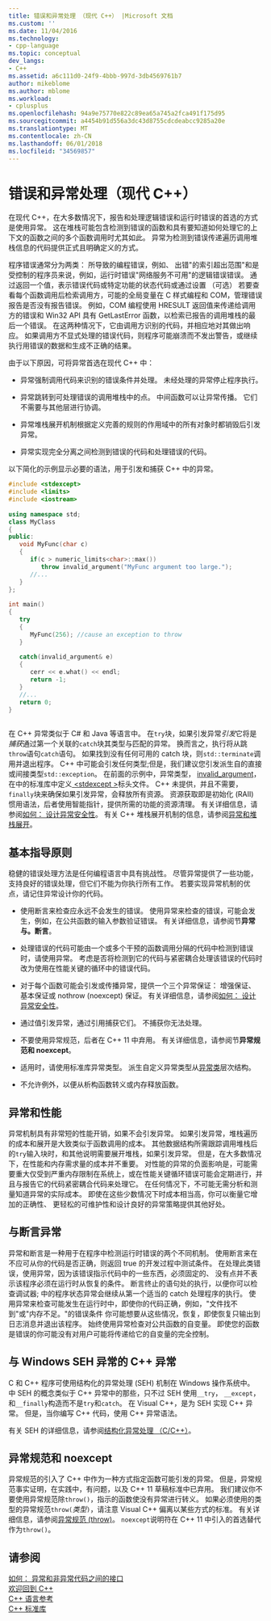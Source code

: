 ```yaml
---
title: 错误和异常处理 （现代 C++） |Microsoft 文档
ms.custom: ''
ms.date: 11/04/2016
ms.technology:
- cpp-language
ms.topic: conceptual
dev_langs:
- C++
ms.assetid: a6c111d0-24f9-4bbb-997d-3db4569761b7
author: mikeblome
ms.author: mblome
ms.workload:
- cplusplus
ms.openlocfilehash: 94a9e75770e822c89ea65a745a2fca491f175d95
ms.sourcegitcommit: a4454b91d556a3dc43d8755cdcdeabcc9285a20e
ms.translationtype: MT
ms.contentlocale: zh-CN
ms.lasthandoff: 06/01/2018
ms.locfileid: "34569857"
---
```

# <a name="errors-and-exception-handling-modern-c"></a>错误和异常处理（现代 C++）
在现代 C++，在大多数情况下，报告和处理逻辑错误和运行时错误的首选的方式是使用异常。 这在堆栈可能包含检测到错误的函数和具有要知道如何处理它的上下文的函数之间的多个函数调用时尤其如此。 异常为检测到错误传递遍历调用堆栈信息的代码提供正式且明确定义的方式。  
  
 程序错误通常分为两类： 所导致的编程错误，例如、 出错"的索引超出范围"和是受控制的程序员来说，例如，运行时错误"网络服务不可用"的逻辑错误错误。 通过返回一个值，表示错误代码或特定功能的状态代码或通过设置 （可选） 若要查看每个函数调用后检索调用方，可能的全局变量在 C 样式编程和 COM，管理错误报告是否没有报告错误。 例如，COM 编程使用 HRESULT 返回值来传递给调用方的错误和 Win32 API 具有 GetLastError 函数，以检索已报告的调用堆栈的最后一个错误。 在这两种情况下，它由调用方识别的代码，并相应地对其做出响应。 如果调用方不显式处理的错误代码，则程序可能崩溃而不发出警告，或继续执行用错误的数据和生成不正确的结果。  
  
 由于以下原因，可将异常首选在现代 C++ 中：  
  
-   异常强制调用代码来识别的错误条件并处理。 未经处理的异常停止程序执行。  
  
-   异常跳转到可处理错误的调用堆栈中的点。 中间函数可以让异常传播。 它们不需要与其他层进行协调。  
  
-   异常堆栈展开机制根据定义完善的规则的作用域中的所有对象时都销毁后引发异常。  
  
-   异常实现完全分离之间检测到错误的代码和处理错误的代码。  
  
 以下简化的示例显示必要的语法，用于引发和捕获 C++ 中的异常。  
  
```cpp  
#include <stdexcept>  
#include <limits>  
#include <iostream>  
  
using namespace std;  
class MyClass  
{  
public:  
   void MyFunc(char c)  
   {  
      if(c > numeric_limits<char>::max())  
         throw invalid_argument("MyFunc argument too large.");  
      //...  
   }  
};  
  
int main()  
{  
   try  
   {  
      MyFunc(256); //cause an exception to throw  
   }  
  
   catch(invalid_argument& e)  
   {  
      cerr << e.what() << endl;  
      return -1;  
   }  
   //...  
   return 0;  
}  
  
```  
  
 在 C++ 异常类似于 C# 和 Java 等语言中。 在`try`块，如果引发异常*引发*它将是*捕获*通过第一个关联的`catch`块其类型与匹配的异常。 换而言之，执行将从跳`throw`语句`catch`语句。 如果找到没有任何可用的 catch 块，则`std::terminate`调用并退出程序。 C++ 中可能会引发任何类型;但是，我们建议您引发派生自的直接或间接类型`std::exception`。 在前面的示例中，异常类型， [invalid_argument](../standard-library/invalid-argument-class.md)，在中的标准库中定义[ \<stdexcept >](../standard-library/stdexcept.md)标头文件。 C++ 未提供，并且不需要，`finally`块来确保如果引发异常，会释放所有资源。 资源获取即是初始化 (RAII) 惯用语法，后者使用智能指针，提供所需的功能的资源清理。 有关详细信息，请参阅[如何： 设计异常安全性](../cpp/how-to-design-for-exception-safety.md)。 有关 C++ 堆栈展开机制的信息，请参阅[异常和堆栈展开](../cpp/exceptions-and-stack-unwinding-in-cpp.md)。  
  
## <a name="basic-guidelines"></a>基本指导原则  
 稳健的错误处理方法是任何编程语言中具有挑战性。 尽管异常提供了一些功能，支持良好的错误处理，但它们不能为你执行所有工作。 若要实现异常机制的优点，请记住异常设计你的代码。  
  
-   使用断言来检查应永远不会发生的错误。 使用异常来检查的错误，可能会发生，例如，在公共函数的输入参数验证错误。 有关详细信息，请参阅节**异常与。断言**。  
  
-   处理错误的代码可能由一个或多个干预的函数调用分隔的代码中检测到错误时，请使用异常。 考虑是否将检测到它的代码与紧密耦合处理该错误的代码时改为使用在性能关键的循环中的错误代码。 
  
-   对于每个函数可能会引发或传播异常，提供一个三个异常保证： 增强保证、 基本保证或 nothrow (noexcept) 保证。 有关详细信息，请参阅[如何： 设计异常安全性](../cpp/how-to-design-for-exception-safety.md)。  
  
-   通过值引发异常，通过引用捕获它们。 不捕获你无法处理。 
  
-   不要使用异常规范，后者在 C++ 11 中弃用。 有关详细信息，请参阅节**异常规范和 noexcept**。  
  
-   适用时，请使用标准库异常类型。 派生自定义异常类型从[异常类](../standard-library/exception-class.md)层次结构。  
  
-   不允许例外，以便从析构函数转义或内存释放函数。  
  
## <a name="exceptions-and-performance"></a>异常和性能  
 异常机制具有非常短的性能开销，如果不会引发异常。 如果引发异常，堆栈遍历的成本和展开是大致类似于函数调用的成本。 其他数据结构所需跟踪调用堆栈后的`try`输入块时，和其他说明需要展开堆栈，如果引发异常。 但是，在大多数情况下，在性能和内存需求量的成本并不重要。 对性能的异常的负面影响是，可能需要重大仅受到严重内存限制在系统上，或在性能关键循环错误可能会定期进行，并且与报告它的代码紧密耦合代码来处理它。 在任何情况下，不可能无需分析和测量知道异常的实际成本。 即使在这些少数情况下时成本相当高，你可以衡量它增加的正确性、 更轻松的可维护性和设计良好的异常策略提供其他好处。  
  
## <a name="exceptions-vs-assertions"></a>与断言异常  
 异常和断言是一种用于在程序中检测运行时错误的两个不同机制。 使用断言来在不应可从你的代码是否正确，则返回 true 的开发过程中测试条件。 在处理此类错误，使用异常，因为该错误指示代码中的一些东西，必须固定的、 没有点并不表示该程序必须在运行时从恢复的条件。 断言终止的语句处的执行，以便你可以检查调试器; 中的程序状态异常会继续从第一个适当的 catch 处理程序的执行。 使用异常来检查可能发生在运行时中，即使你的代码正确，例如，"文件找不到"或"内存不足。"的错误条件 你可能想要从这些情况，恢复，即使恢复只输出到日志消息并退出该程序。 始终使用异常检查对公共函数的自变量。 即使您的函数是错误的你可能没有对用户可能将传递给它的自变量的完全控制。  
  
## <a name="c-exceptions-versus-windows-seh-exceptions"></a>与 Windows SEH 异常的 C++ 异常  
 C 和 C++ 程序可使用结构化的异常处理 (SEH) 机制在 Windows 操作系统中。 中 SEH 的概念类似于 C++ 异常中的那些，只不过 SEH 使用`__try`， `__except`，和`__finally`构造而不是`try`和`catch`。 在 Visual C++，是为 SEH 实现 C++ 异常。 但是，当你编写 C++ 代码，使用 C++ 异常语法。  
  
 有关 SEH 的详细信息，请参阅[结构化异常处理 （C/C++）](../cpp/structured-exception-handling-c-cpp.md)。  
  
## <a name="exception-specifications-and-noexcept"></a>异常规范和 noexcept  
 异常规范的引入了 C++ 中作为一种方式指定函数可能引发的异常。 但是，异常规范事实证明，在实践中，有问题，以及 C++ 11 草稿标准中已弃用。 我们建议你不要使用异常规范除`throw()`，指示的函数使没有异常进行转义。 如果必须使用的类型的异常规范`throw(`*类型*`)`，请注意 Visual C++ 偏离以某些方式的标准。 有关详细信息，请参阅[异常规范 (throw)](../cpp/exception-specifications-throw-cpp.md)。 `noexcept`说明符在 C++ 11 中引入的首选替代作为`throw()`。  
  
## <a name="see-also"></a>请参阅  
 [如何： 异常和非异常代码之间的接口](../cpp/how-to-interface-between-exceptional-and-non-exceptional-code.md)   
 [欢迎回到 C++](../cpp/welcome-back-to-cpp-modern-cpp.md)   
 [C++ 语言参考](../cpp/cpp-language-reference.md)   
 [C++ 标准库](../standard-library/cpp-standard-library-reference.md)
